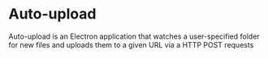 # Auto-upload

Auto-upload is an Electron application that watches a user-specified folder for new files and uploads them to a given URL via a HTTP POST requests